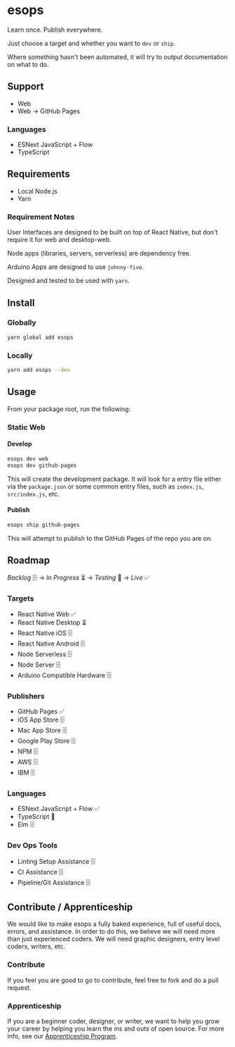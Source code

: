 # esops

Learn once. Publish everywhere.

Just choose a target and whether you want to `dev` or `ship`.

Where something hasn't been automated, it will try to output documentation on what to do.

## Support

* Web
* Web → GitHub Pages

### Languages

* ESNext JavaScript + Flow
* TypeScript

## Requirements

* Local Node.js
* Yarn

### Requirement Notes

User Interfaces are designed to be built on top of React Native, but don't require it for web and desktop-web.

Node apps (libraries, servers, serverless) are dependency free.

Arduino Apps are designed to use `johnny-five`.

Designed and tested to be used with `yarn`.

## Install

### Globally

```bash
yarn global add esops
```

### Locally

```bash
yarn add esops --dev
```

## Usage

From your package root, run the following:

### Static Web

#### Develop

```bash
esops dev web
esops dev github-pages
```

This will create the development package. It will look for a entry file either via the `package.json` or some common entry files, such as `index.js`, `src/index.js`, etc.

#### Publish

```bash
esops ship github-pages
```

This will attempt to publish to the GitHub Pages of the repo you are on.

## Roadmap

*Backlog* 🗄 → *In Progress* ⏳ → *Testing* 🔬 → *Live* ✅ 

### Targets

* React Native Web ✅
* React Native Desktop ⏳
* React Native iOS 🗄
* React Native Android 🗄
* Node Serverless 🗄
* Node Server 🗄
* Arduino Compatible Hardware 🗄

### Publishers

* GitHub Pages ✅
* iOS App Store 🗄
* Mac App Store 🗄
* Google Play Store 🗄
* NPM 🗄
* AWS 🗄
* IBM 🗄

### Languages

* ESNext JavaScript + Flow ✅
* TypeScript 🔬
* Elm 🗄

### Dev Ops Tools

* Linting Setup Assistance 🗄
* CI Assistance 🗄
* Pipeline/Git Assistance 🗄

## Contribute / Apprenticeship

We would like to make esops a fully baked experience, full of useful docs, errors, and assistance. In order to do this, we believe we will need more than just experienced coders. We will need graphic designers, entry level coders, writers, etc.

### Contribute

If you feel you are good to go to contribute, feel free to fork and do a pull request.

### Apprenticeship

If you are a beginner coder, designer, or writer, we want to help you grow your career by helping you learn the ins and outs of open source. For more info, see our [Apprenticeship Program](./apprenticeship.md).
